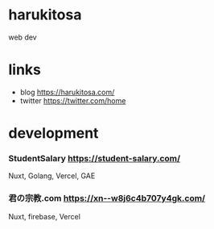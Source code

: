 # harukitosa

web dev

# links

- blog https://harukitosa.com/
- twitter https://twitter.com/home


# development

### StudentSalary https://student-salary.com/

Nuxt, Golang, Vercel, GAE

### 君の宗教.com https://xn--w8j6c4b707y4gk.com/

Nuxt, firebase, Vercel

